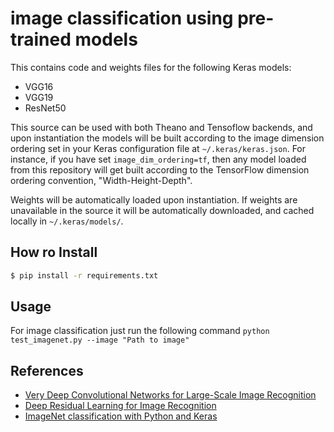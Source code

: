 # image classification using pre-trained models

This contains code and weights files for the following Keras models:

- VGG16
- VGG19
- ResNet50

This source can be used with both Theano and Tensoflow backends, and upon instantiation the models will be built according to the image dimension ordering set in your Keras configuration file at `~/.keras/keras.json`. For instance, if you have set `image_dim_ordering=tf`, then any model loaded from this repository will get built according to the TensorFlow dimension ordering convention, "Width-Height-Depth".

Weights will be automatically loaded upon instantiation. If weights are unavailable in the source it will be automatically downloaded, and cached locally in `~/.keras/models/`.

## How ro Install
```sh
$ pip install -r requirements.txt
```

## Usage
For image classification just run the following command
`python test_imagenet.py --image "Path to image"`

## References

- [Very Deep Convolutional Networks for Large-Scale Image Recognition](https://arxiv.org/abs/1409.1556)
- [Deep Residual Learning for Image Recognition](https://arxiv.org/abs/1512.03385)
- [ImageNet classification with Python and Keras](http://www.pyimagesearch.com/2016/08/10/imagenet-classification-with-python-and-keras/)






